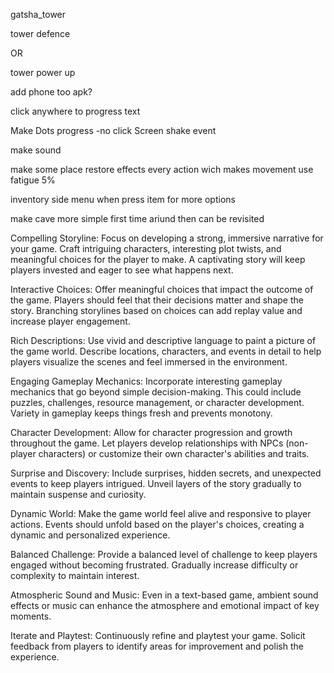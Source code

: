 gatsha_tower


tower defence 

OR

tower power up


add phone too
apk?

click anywhere to progress text

Make Dots progress -no click
Screen shake event


make sound

make some place restore effects
every action wich makes movement use fatigue    5%

inventory side menu when press item for more options

make cave more simple first time ariund then can be revisited


Compelling Storyline: Focus on developing a strong, immersive narrative for your game. Craft intriguing characters, interesting plot twists, and meaningful choices for the player to make. A captivating story will keep players invested and eager to see what happens next.

Interactive Choices: Offer meaningful choices that impact the outcome of the game. Players should feel that their decisions matter and shape the story. Branching storylines based on choices can add replay value and increase player engagement.

Rich Descriptions: Use vivid and descriptive language to paint a picture of the game world. Describe locations, characters, and events in detail to help players visualize the scenes and feel immersed in the environment.

Engaging Gameplay Mechanics: Incorporate interesting gameplay mechanics that go beyond simple decision-making. This could include puzzles, challenges, resource management, or character development. Variety in gameplay keeps things fresh and prevents monotony.

Character Development: Allow for character progression and growth throughout the game. Let players develop relationships with NPCs (non-player characters) or customize their own character's abilities and traits.

Surprise and Discovery: Include surprises, hidden secrets, and unexpected events to keep players intrigued. Unveil layers of the story gradually to maintain suspense and curiosity.

Dynamic World: Make the game world feel alive and responsive to player actions. Events should unfold based on the player's choices, creating a dynamic and personalized experience.

Balanced Challenge: Provide a balanced level of challenge to keep players engaged without becoming frustrated. Gradually increase difficulty or complexity to maintain interest.

Atmospheric Sound and Music: Even in a text-based game, ambient sound effects or music can enhance the atmosphere and emotional impact of key moments.

Iterate and Playtest: Continuously refine and playtest your game. Solicit feedback from players to identify areas for improvement and polish the experience.